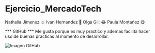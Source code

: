 # Ejercicio_MercadoTech
Nathalia Jimenez :relaxed:
Ivan Hernandez :ghost:
Olga Gil: :joy:
Paula Montañez :yum:

*** GitHub ***
Me gusta porque es muy practico y ademas facilita hacer uso de buenas practicas al momento de desarrollar.

![Imagen GitHub](https://1000marcas.net/wp-content/uploads/2020/02/GitHub-logo-1-500x289.jpg)